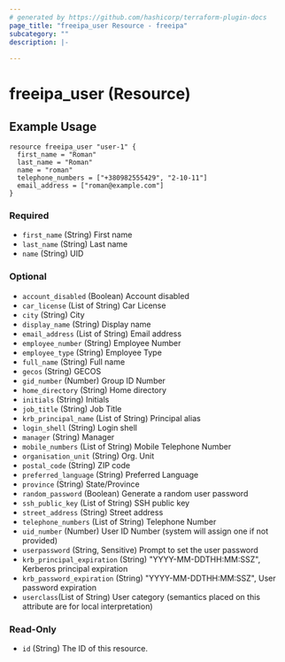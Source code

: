 ```yaml
---
# generated by https://github.com/hashicorp/terraform-plugin-docs
page_title: "freeipa_user Resource - freeipa"
subcategory: ""
description: |-
  
---
```


# freeipa_user (Resource)

## Example Usage
```hcl
resource freeipa_user "user-1" {
  first_name = "Roman"
  last_name = "Roman"
  name = "roman"
  telephone_numbers = ["+380982555429", "2-10-11"]
  email_address = ["roman@example.com"]
}
```

### Required

- `first_name` (String) First name
- `last_name` (String) Last name
- `name` (String) UID

### Optional

- `account_disabled` (Boolean) Account disabled
- `car_license` (List of String) Car License
- `city` (String) City
- `display_name` (String) Display name
- `email_address` (List of String) Email address
- `employee_number` (String) Employee Number
- `employee_type` (String) Employee Type
- `full_name` (String) Full name
- `gecos` (String) GECOS
- `gid_number` (Number) Group ID Number
- `home_directory` (String) Home directory
- `initials` (String) Initials
- `job_title` (String) Job Title
- `krb_principal_name` (List of String) Principal alias
- `login_shell` (String) Login shell
- `manager` (String) Manager
- `mobile_numbers` (List of String) Mobile Telephone Number
- `organisation_unit` (String) Org. Unit
- `postal_code` (String) ZIP code
- `preferred_language` (String) Preferred Language
- `province` (String) State/Province
- `random_password` (Boolean) Generate a random user password
- `ssh_public_key` (List of String) SSH public key
- `street_address` (String) Street address
- `telephone_numbers` (List of String) Telephone Number
- `uid_number` (Number) User ID Number (system will assign one if not provided)
- `userpassword` (String, Sensitive) Prompt to set the user password
- `krb_principal_expiration` (String) "YYYY-MM-DDTHH:MM:SSZ", Kerberos principal expiration
- `krb_password_expiration` (String) "YYYY-MM-DDTHH:MM:SSZ", User password expiration
- `userclass`(List of String) User category (semantics placed on this attribute are for local interpretation)

### Read-Only

- `id` (String) The ID of this resource.


